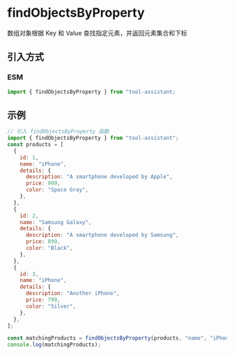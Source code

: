 # findObjectsByProperty

数组对象根据 Key 和 Value 查找指定元素，并返回元素集合和下标

## 引入方式

<!-- ### CJS

```javascript
const { findObjectsByProperty } = require("tool-assistant");
``` -->

### ESM

```javascript
import { findObjectsByProperty } from "tool-assistant;
```

## 示例

```javascript
// 引入 findObjectsByProperty 函数
import { findObjectsByProperty } from "tool-assistant";
const products = [
  {
    id: 1,
    name: "iPhone",
    details: {
      description: "A smartphone developed by Apple",
      price: 999,
      color: "Space Gray",
    },
  },
  {
    id: 2,
    name: "Samsung Galaxy",
    details: {
      description: "A smartphone developed by Samsung",
      price: 899,
      color: "Black",
    },
  },
  {
    id: 3,
    name: "iPhone",
    details: {
      description: "Another iPhone",
      price: 799,
      color: "Silver",
    },
  },
];

const matchingProducts = findObjectsByProperty(products, "name", "iPhone");
console.log(matchingProducts);
```
